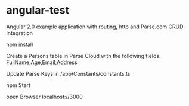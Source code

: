 # angular-test
Angular 2.0 example application with routing, http and Parse.com CRUD Integration

npm install

Create a Persons table in Parse Cloud with the following fields.
FullName,Age,Email,Address

Update Parse Keys in /app/Constants/constants.ts

npm Start

open Browser  localhost://3000
